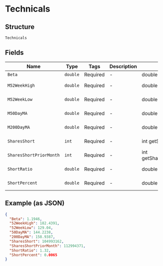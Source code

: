 
# Technicals

## Structure

`Technicals`

## Fields

| Name | Type | Tags | Description | Getter | Setter |
|  --- | --- | --- | --- | --- | --- |
| `Beta` | `double` | Required | - | double getBeta() | setBeta(double beta) |
| `M52WeekHigh` | `double` | Required | - | double getM52WeekHigh() | setM52WeekHigh(double m52WeekHigh) |
| `M52WeekLow` | `double` | Required | - | double getM52WeekLow() | setM52WeekLow(double m52WeekLow) |
| `M50DayMA` | `double` | Required | - | double getM50DayMA() | setM50DayMA(double m50DayMA) |
| `M200DayMA` | `double` | Required | - | double getM200DayMA() | setM200DayMA(double m200DayMA) |
| `SharesShort` | `int` | Required | - | int getSharesShort() | setSharesShort(int sharesShort) |
| `SharesShortPriorMonth` | `int` | Required | - | int getSharesShortPriorMonth() | setSharesShortPriorMonth(int sharesShortPriorMonth) |
| `ShortRatio` | `double` | Required | - | double getShortRatio() | setShortRatio(double shortRatio) |
| `ShortPercent` | `double` | Required | - | double getShortPercent() | setShortPercent(double shortPercent) |

## Example (as JSON)

```json
{
  "Beta": 1.1946,
  "52WeekHigh": 182.4391,
  "52WeekLow": 129.04,
  "50DayMA": 144.2238,
  "200DayMA": 158.9387,
  "SharesShort": 104993162,
  "SharesShortPriorMonth": 112994371,
  "ShortRatio": 1.32,
  "ShortPercent": 0.0065
}
```

